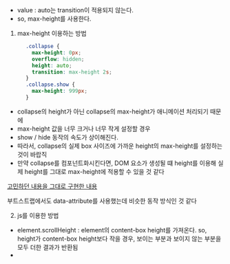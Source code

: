 
- value : auto는 transition이 적용되지 않는다.
- so, max-height를 사용한다.

1. max-height 이용하는 방법
   
```css
      .collapse {
        max-height: 0px;
        overflow: hidden;
        height: auto;
        transition: max-height 2s;
      }
      .collapse.show {
        max-height: 999px;
      }
```

- collapse의 height가 아닌 collapse의 max-height가 애니메이션 처리되기 때문에
- max-height 값을 너무 크거나 너무 작게 설정할 경우 
- show / hide 동작의 속도가 상이해진다.
- 따라서, collapse의 실제 box 사이즈에 가까운 height의 max-height를 설정하는 것이 바랍직
- 만약 collapse를 컴포넌트화시킨다면, DOM 요소가 생성될 떄 height를 이용해 실제 height를 그대로 max-height에 적용할 수 있을 것 같다


[고민하던 내용을 그대로 구현한 내용](https://css-tricks.com/using-css-transitions-auto-dimensions/)

부트스트랩에서도 data-attribute를 사용했는데 비슷한 동작 방식인 것 같다


2. js를 이용한 방법

- element.scrollHeight : element의 content-box height를 가져온다. so, height가 content-box height보다 작을 경우, 보이는 부분과 보이지 않는 부분을 모두 더한 결과가 반환됨
- 